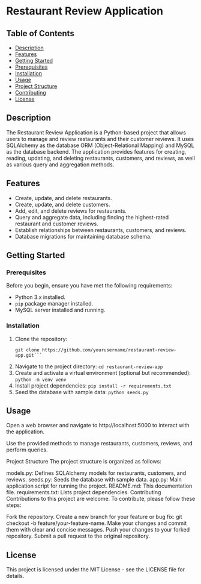 # Restaurant Review Application

## Table of Contents

- [Description](#description)
- [Features](#features)
- [Getting Started](#getting-started)
- [Prerequisites](#prerequisites)
-  [Installation](#installation)
- [Usage](#usage)
- [Project Structure](#project-structure)
- [Contributing](#contributing)
- [License](#license)

## Description

The Restaurant Review Application is a Python-based project that allows users to manage and review restaurants and their customer reviews. It uses SQLAlchemy as the database ORM (Object-Relational Mapping) and MySQL as the database backend. The application provides features for creating, reading, updating, and deleting restaurants, customers, and reviews, as well as various query and aggregation methods.

## Features

- Create, update, and delete restaurants.
- Create, update, and delete customers.
- Add, edit, and delete reviews for restaurants.
- Query and aggregate data, including finding the highest-rated restaurant and customer reviews.
- Establish relationships between restaurants, customers, and reviews.
- Database migrations for maintaining database schema.

## Getting Started

### Prerequisites

Before you begin, ensure you have met the following requirements:

- Python 3.x installed.
- `pip` package manager installed.
- MySQL server installed and running.

### Installation

1. Clone the repository:
   ```
   git clone https://github.com/yourusername/restaurant-review-app.git```
3. Navigate to the project directory:
    ```cd restaurant-review-app```
4. Create and activate a virtual environment (optional but recommended):
```python -m venv venv```
5. Install project dependencies:
```pip install -r requirements.txt```
5. Seed the database with sample data:
```python seeds.py```

## Usage

Open a web browser and navigate to http://localhost:5000 to interact with the application.

Use the provided methods to manage restaurants, customers, reviews, and perform queries.

Project Structure
The project structure is organized as follows:

models.py: Defines SQLAlchemy models for restaurants, customers, and reviews.
seeds.py: Seeds the database with sample data.
app.py: Main application script for running the project.
README.md: This documentation file.
requirements.txt: Lists project dependencies.
Contributing
Contributions to this project are welcome. To contribute, please follow these steps:

Fork the repository.
Create a new branch for your feature or bug fix: git checkout -b feature/your-feature-name.
Make your changes and commit them with clear and concise messages.
Push your changes to your forked repository.
Submit a pull request to the original repository.

## License
This project is licensed under the MIT License - see the LICENSE file for details.
